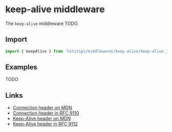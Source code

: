 # keep-alive middleware

The `keep-alive` middleware TODO.

## Import

```js
import { keepAlive } from 'hititipi/middlewares/keep-alive/keep-alive.js';
```

## Examples

TODO

## Links

- [Connection header on MDN](https://developer.mozilla.org/en-US/docs/Web/HTTP/Headers/Connection)
- [Connection header in RFC 9110](https://httpwg.org/specs/rfc9110.html#field.connection)
- [Keep-Alive header on MDN](https://developer.mozilla.org/en-US/docs/Web/HTTP/Headers/Keep-Alive)
- [Keep-Alive header in RFC 9112](https://httpwg.org/specs/rfc9112.html#compatibility.with.http.1.0.persistent.connections)
